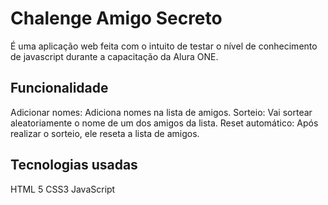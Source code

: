 # Chalenge Amigo Secreto
É uma aplicação web feita com o intuito de testar o nível de conhecimento de javascript durante a capacitação da Alura ONE.

## Funcionalidade
Adicionar nomes: Adiciona nomes na lista de amigos.
Sorteio: Vai sortear aleatoriamente o nome de um dos amigos da lista.
Reset automático: Após realizar o sorteio, ele reseta a lista de amigos.

## Tecnologias usadas
HTML 5
CSS3
JavaScript
